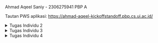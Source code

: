 Ahmad Aqeel Saniy - 2306275941
PBP A

Tautan PWS aplikasi: https://ahmad-aqeel-kickoffstandoff.pbp.cs.ui.ac.id/

<details>
<summary> Tugas Individu 2</summary>

Jawaban pertanyaan:


I. Jelaskan bagaimana cara kamu mengimplementasikan checklist di atas secara step-by-step


    1. Membuat proyek Django baru.
        Untuk membuat proyek Django baru, pertama saya membuat direktori baru untuk proyek Django tersebut.
        Kemudian saya mengunduh dependencies setelah mengaktifkan virtual environment.
        Lalu di command prompt, saya membuat proyek baru dengan perintah `django-admin startproject kickoff_standoff .`
        Setelah itu, dibuatlah file .env dan .env.prod dengan konfigurasi yang ditentukan dari email Fasilkom UI.
        Selanjutnya, ditambahkan konfigurasi tertentu pada file settings.py untuk mencakup environment variables, allowed host, production, dan database.
        Akhirnya, saya mengunggah proyek Django ke repository GitHub dan ke PWS setelah menambahkan berkas .gitignore.

    2. Membuat aplikasi dengan nama main pada proyek tersebut.
        Untuk membuat aplikasi dengan nama main, saya mengaktifkan virtual environment di direktori proyek.
        Lalu dijalankan perintah `python manage.py startapp main` dalam command prompt di direktori proyek.
        Django akan otomatis membuat aplikasi main, sehingga saya hanya menambahkan aplikasi main ke dalam variabel INSTALLED_APPS dalam settings.py di direktori kickoff_standoff

    3. Melakukan routing pada proyek agar dapat menjalankan aplikasi main.
        Pertama, dalam direktori proyek kickoff_standoff, saya membuka file urls.py dan mengimpor fungsi include dari django.urls.
        Kemudian, saya menambahkan rute URL yang mengarah ke tampilan aplikasi main di dalam list urlpatterns.

    4. Membuat model pada aplikasi main dengan nama Product dan memiliki atribut wajib.
        Saya membuka file models.py dalam aplikasi main, lalu mengimpor models dari django.db.
        Lalu dibuatlah class model dengan nama Product, yang memiliki setiap atribut wajib didalamnya.
        Saya juga menambahkan beberapa atribut opsional seperti stock, category, brand, dan rating.
        Akhirnya, jalankan perintah migrasi model dengan perintah `python manage.py makemigrations` kemudian `python manage.py migrate`

    5. Membuat sebuah fungsi pada views.py untuk dikembalikan ke dalam sebuah template HTML yang menampilkan nama aplikasi serta nama dan kelas kamu.
        Pada file views.py di dalam direktori main, saya mengimpor render dari django.shortcuts.
        Lalu saya menambahkan fungsi show_main, yang berisi context berisi nama aplikasi, NPM, nama penuh saya, dan juga kelas.
        Kemudian fungsi akan mereturn `render(request, "main.html", context)`.

    6. Membuat sebuah routing pada urls.py aplikasi main untuk memetakan fungsi yang telah dibuat pada views.py.
        kita membuat file urls.py dalam direktori main, kemudian kita isi dengan kode
        ```from django.urls import path
        from main.views import show_main

        app_name = 'main'

        urlpatterns = [
            path('', show_main, name='show_main'),
        ]
        ```

    7. Melakukan deployment ke PWS terhadap aplikasi yang sudah dibuat sehingga nantinya dapat diakses oleh teman-temanmu melalui Internet.
        Untuk mendeploy aplikasi ke PWS, setelah mengakses situs PWS saya membuat proyek baru dengan nama yang sesuai untuk aplikasinya.
        Lalu pada di bagian environs, saya memasukkan nilai yang sama seperti isi file .env.prod.
        Setelah itu saya memasukkan url PWS ke dalam allowed host di settings.py.
        Akhirnya saya menjalankan perintah yang diberikan PWS di dalam command prompt, dan mengisi kredensial seperti yang telah diberikan PWS.


II. Buatlah bagan yang berisi request client ke web aplikasi berbasis Django beserta responnya dan jelaskan pada bagan tersebut kaitan antara urls.py, views.py, models.py, dan berkas html.

    https://drive.google.com/file/d/1QH59nVDzaspwLZs3LmOYU0LFxX08meJy/view?usp=sharing
    Dalam gambar, dapat dilihat bahwa pertama klien akan mengirim request ke aplikasi dari web browser. Kemudian aplikasi akan mengecek apakah request dilakukan ke url yang valid/ada dalam urls.py di proyek.
    Jika url tidak ada dalam proyek, maka aplikasi akan mengirimkan error 404 not found. Namun jika url ada, maka aplikasi akan routing kepada views yang memiliki url yang sesuai berdasarkan urls.py.
    User akan berinteraksi dengan views.py dalam aplikasi, views.py akan menangani logika operasi, melakukan respons, dan memproses data yang di request oleh user.
    Views.py ini akan ditampilkan sesuai dengan templates melalui file HTML. File HTML akan menentukan bagaimana visual aplikasi yang ditampilkan saat ini sehingga user mudah berinteraksi dengan views.py.
    Saat user berinteraksi, views.py akan menggunakan data yang tersimpan dalam database. Data-data tersebut strukturnya di definisikan oleh models.py sehingga bentuknya konsisten.
    Selain itu, cara views berinteraksi dengan database juga ditentukan oleh models.py agar tidak terjadi kerusakan dalam database.


III. Jelaskan peran settings.py dalam proyek Django!

    Peran settings.py adalah sebagai konfigurasi utama dalam keseluruhan proyek Django. settings.py mengatur konfigurasi aplikasi-aplikasi yang ada dalam proyek sehingga mereka dapat diakses.
    Selain itu, settings.py juga mengatur koneksi database dengan aplikasi sehingga aplikasi dapat mengakses database yang disimpan.
    settings.py menyangkut keamanan proyek, dengan membatasi di mana proyek dapat di hosting agar integrasi proyek aman dari ancaman luar.
    Terdapat beberapa peran lain yang settings.py lakukan, seperti konfigurasi user authentication, konfigurasi template, konfigurasi direktori file, dan konfigurasi bahasa dan waktu.


IV. Bagaimana cara kerja migrasi database di Django?

    Migrasi pada Django dilakukan setelah kita mengubah file models.py dalam proyek. Hal ini dikarenakan models.py menentukan database, sehingga kemungkinan skema database akan berubah dalam aplikasi tersebut.
    Pertama, akan dijalankan perintah `python manage.py makemigrations` agar Django membuat file migrasi.
    Pada tahap ini, Django akan otomatis melakukan migrasi pada aplikasi, lalu setelah dijalankan perintah `python manage.py migrate`, maka Django akan menerapkan migrasi yang dilakukan.


V. Menurut Anda, dari semua framework yang ada, mengapa framework Django dijadikan permulaan pembelajaran pengembangan perangkat lunak?

    Django dijadikan sebagai permulaan pembelajaran pengembangan perangkat lunak karena Django memiliki fitur-fitur yang cukup lengkap, sehingga pemula tidak perlu mengintegrasikan beberapa library yang diperlukan.
    Selain itu, struktur proyeknya tersusun dengan baik dan mudah dimengerti sehingga pemula dapat membuat aplikasi sederhana dengan cepat.
    Django juga memiliki cukup banyak dokumentasi, sehingga pemula dapat belajar dengan mudah. Tidak hanya itu, Django menggunakan bahasa pemrograman phyton yang termasuk sederhana dan mudah dipelajari.


VI. Apakah ada feedback untuk asisten dosen tutorial 1 yang telah kamu kerjakan sebelumnya?

    Tidak, tutorial sudah sangat baik dan mudah dimengerti.

</details>

<details>
<summary>Tugas Individu 3</summary>

Jawaban Pertanyaan:


I. Jelaskan mengapa kita memerlukan data delivery dalam pengimplementasian sebuah platform?

    Data Delivery memiliki peran penting dalam pengimplementasian platform karena data delivery berperan dalam mengirimkan data dari database server ke bagian yang diperlukan ataupun sebaliknya, seperti misalnya:
    - Ke dalam aplikasi pengguna sehingga aplikasi dapat menampilkan informasi dari database melalui User Interface.
    - Mendapatkan pengguna mengirimkan informasi ke dalam database melalui User Interface aplikasi sehingga user lebih mudah berinteraksi dengan aplikasi.
    - Mengirimkan data ke sistem external, misalkan sistem diperlukan berkomunikasi dengan sistem external untuk menjalankan suatu proses (contohnya seperti pembayaran, sistem dapat berkomunikasi dengan bank).
    - Untuk ketersediaan data, artinya agar aplikasi dapat memiliki data yang konsisten dalam beberapa server sehingga tidak ada data yang hilang.
    - Untuk menjaga keamanan, data delivery dapat hanya mengirimkan data yang user bisa lihat melalui akun mereka sendiri sehingga isi database tidak bocor.
    Dan masih terdapat contoh lain yang lebih spesifik, namun hal-hal diatas merupakan contoh dasarnya.


II. Menurutmu, mana yang lebih baik antara XML dan JSON? Mengapa JSON lebih populer dibandingkan XML?

    Secara umum, JSON lebih baik digunakan. Alasan utamanya adalah dibandingkan XML, JSON lebih mudah dibaca oleh manusia karena sintaksnya lebih rapih.
    Selain itu, karena sintaks JSON lebih simplistik, maka JSON juga dapat berukuran lebih kecil daripada XML dalam webpage yang berukuran besar.
    Tidak hanya itu, dalam parsing, JSON bersifat lebih cepat karena XML memerlukan parser khusus.

    Alasan diatas merupakan alasan utama mengapa JSON lebih populer dibandingkan XML, karena JSON lebih ringkas dan mudah dibaca, tidak hanya JSON diproses lebih cepat, tapi juga developer dapat dengan mudah menganalisis isi kontennya untuk misal bug fixing.


III. Jelaskan fungsi dari method is_valid() pada form Django dan mengapa kita membutuhkan method tersebut?

    Fungsi utama dari method is_valid() adalah sebagai validasi data input. Sebagai dasar, is_valid() akan melakukan field validation, Django akan mengecek form input dan memastikan tipe data yang dimasukkan sesuai.
    Tidak hanya itu, Django juga akan membersihkan data yang dimasukkan, artinya user tidak dapat memasukkan input yang memungkinkan bersifat berbahaya (contohnya seperti SQL injection).
    Validasi yang dilakukan is_valid() juga bersifat customizeable, sehingga developer dapat mengganti validasi yang dilakukan secara otomatis, dan menambahkan error handling sendiri.
    Maka, method is_valid() diperlukan untuk validation input data sehingga input data konsisten, serta sebagai layer keamanan.


IV. Mengapa kita membutuhkan csrf_token saat membuat form di Django? Apa yang dapat terjadi jika kita tidak menambahkan csrf_token pada form Django? Bagaimana hal tersebut dapat dimanfaatkan oleh penyerang?

    Secara dasar, csrf_token diperlukan sebagai perlindungan dari cross site request forgery. Django menggunakan csrf_token untuk memvalidasi request POST yang dikirim, sehingga misalnya situs lain tidak dapat memalsukan identitas user.
    Selain itu, csrf_token juga memverifikasi input apakah input dilakukan oleh user atau bukan, ini dilakukan untuk mencegah automated attacks.
    Tanpa csrf_token, Django akan secara default menolak request yang dilakukan pengguna karena request POST tidak memiliki csrf_token yang valid.

    Penyerang dapat memanfaatkan csrf_token vulnerability dengan beberapa cara, misalnya dengan phishing site dimana saat user memasuki suatu situs berbahaya, penyerang dapat mengirimkan request POST melalui cookies untuk mendapatkan informasi sensitif seperti kredensial bank.
    Terdapat juga cara penyerangan dimana penyerang melakukan auto-submit pada sebuah form sehingga identitas user mudah diambil oleh penyerang.
    Selain itu, ada juga serangan melalui gambar, dimana penyerang menggunakan image tag untuk menjalankan request POST.


V. Jelaskan bagaimana cara kamu mengimplementasikan checklist di atas secara step-by-step (bukan hanya sekadar mengikuti tutorial).


    1. Menambahkan 4 fungsi views baru dalam format XML, JSON, XML by ID, dan JSON by ID
        Pertama, ditambahkan import baru dengan mengimport serializers dan HttpResponse
        Kemudian buat function show_xml dan show_json. Kedua function ini memiliki format yang sama dengan sedikit perbedaan. Di dalamnya, dibuat variabel untuk menyimpan query seluruh data untuk objek Product.
        Buatlah variabel untuk menyimpan hasil serialisasi data query menjadi bentuk data masing-masing ("xml" untuk show_xml dan "json" untuk show_json).
        Akhirnya buatlah return function dalam bentuk HttpResponse dengan parameter variabel serialisasi tersebut dan parameter content_type sesuai dengan function masing-masing.

        Untuk function XML by ID dan JSON by ID, bentuk functionnya juga sangat serupa, dengan perbedaan pada variabel penyimpanan query data, ditambahkan filter dengan primary key berdasarkan id sehingga tidak diambil keseluruhan data.

    2. Membuat routing URL untuk masing-masing views yang telah ditambahkan
        Routing URL dilakukan dengan cara yang sama, pertama akan diimport dalam main/urls.py function yang telah dibuat dari main.views.
        Kemudian dalam urlpatterns, hanya ditambahkan path masing-masing dengan function yang telah dibuat agar function dapat diakses melalui path tersebut.

    3. Membuat halaman yang menampilkan data objek model yang memiliki tombol "add" yang akan redirect ke halaman form, serta tombol "detail" pada setiap data objek model yang ditampilkan
        Untuk halaman penampilan data objek, saya menggunakan bentuk card dengan setiap objek memiliki nama, harga, kategori, dan rating. Setelah menyetel css style untuk objek halaman tersebut, ditambahkan for loop yang akan iterasi semua objek product dalam database.
        Dalam setiap iterasi, objek akan ditampilkan dalam bentuk card dengan data yang ditampilkan merupakan data yang diambil dari setiap objek dengan format `{{ product.[atribut] }}`.
        Ditambahkan juga function tambahan, dimana jika produk tidak memiliki gambar/thumbnail, maka hanya akan ditampilkan nama produk. Terdapat juga tag featured yang hanya akan muncul jika produk bersifat featured.
        Selain itu, untuk harga saya tampilkan berdasarkan stock, jika stock telah habis maka harga akan digantikan string "Out of stock!".

        Diatas card-card tersebut, saya membuat tombol "Add product" yang berisi link redirect user ke halaman form penambahan product. Tombol menggunakan css styling yang sudah saya tentukan pada awal html.

        Kemudian untuk tombol "detail", saya mengimplementasikannya dengan cara berbeda. Setiap card objek produk yang ditampilkan merupakan button juga, yang dapat ditekan oleh user agar dapat di redirect ke halaman detail produk.
        Hal ini saya implementasikan dengan objek card memiliki link ke detail produk masing-masing dan menambahkan atribut agar keseluruhan card dapat ditekan layaknya sebuah button.

    4. Membuat halaman form untuk menambahkan objek model pada app sebelumnya
        Halaman form menggunakan method `{{ form.as_table }}` yaitu method built-in dalam Django yang akan membuat form secara otomatis.
        Oleh karena itu tidak perlu banyak ditambahkan dalam html kecuali jika penampilannya ingin diganti. Pengisian pada halaman form penambahan product akan sesuai dengan atribut-atribut yang diperlukan objek product.
        Dibawah function tersebut, hanya tinggal diatambahkan button submit, dimana Django akan secara otomatis menambahkannya ke database objek Product.

    5. Membuat halaman yang menampilkan detail dari setiap data objek model
        Halaman detail pertama memiliki sebuah button yang akan redirect user kembali ke halaman utama. Kemudian satu-satu saya menambahkan atribut yang perlu ditampilkan.
        Setiap baris ditambahkan format `{{ product.[atribut] }}` sehingga halaman dapat menampilkan detail produk tersebut. Beberapa atribut saya tambahkan ketentuan tertentu.
        Misalnya detail produk menampilkan jika produk berupa featured product jika product.is_featured adalah true. Selain itu, harga produk akan digantikan dengan "Out of stock!" jika stok produk telah habis.

</details>

<details>
<summary>Tugas Individu 4</summary>

Jawaban pertanyaan:


I. Apa itu Django AuthenticationForm? Jelaskan juga kelebihan dan kekurangannya.

    AuthenticationForm merupakan form yang sudah disediakan Django untuk menangani proses login dan authentication user. Berbeda dengan form reguler yang menangani objek, form ini akan memvalidasi kredensial yaitu username dan password.
    Kelebihan AuthenticationForm adalah sudah datang dengan fitur keamanan seperti password hashing, brute force protection, dan account lockout. Selain itu, AuthenticationForm juga memiliki function user status validation yang dapat mengecek apakah akun aktif dan tidak di-disable.
    AuthenticationForm juga memiliki integrasi dengan Django Auth System, sehingga hal seperti user model, session management, dan user permission sudah di handle secara otomatis oleh Django.
    Semua hal tersebut juga bersifat customizable, sehingga jika developer ingin mengganti format sesuatu, misalnya membuat custom user sendiri, maka AuthenticationForm tetap bisa bekerja.

    Kekurangan AuthenticationForm secara faktor merupakan karena form ini bentuknya basic, sehingga untuk authentication dengan cara lebih kompleks seperti misalnya login melalui email, nomor telepon, atau social media, serta two-factor authentication, AuthenticationForm perlu dimodifikasi dengan override yang cukup banyak.
    Selain itu, untuk beberapa modern frontend, karena AuthenticationForm mengembalikan HTML form, maka diperlukan custom implementation untuk mereturn response lain seperti JSON.

    Maka dapat disimpulkan, AuthenticationForm sudah cukup baik untuk menghandle simple authentication tanpa langkah kompleks, namun untuk sistem user yang lebih kompleks, kemungkinan harus dibuat custom AuthenticationForm untuk menghandle langkah-langkah tersebut.


II. Apa perbedaan antara autentikasi dan otorisasi? Bagaiamana Django mengimplementasikan kedua konsep tersebut?

    Autentikasi merupakan proses verifikasi user, lebih jelasnya adalah proses memastikan bahwa akun yang diakses memang benar-benar milik user. Hal ini dilakukan melalui password, OTP code, verification through email.
    Otorisasi merupakan proses menentukan user permission, lebih jelasnya adalah menentukan aksi dan akses yang dapat user itu lakukan, seperti user dapat edit profile sendiri, namun tidak punya orang lain.

    Django mengimplementasikan autentikasi melalui user model dengan username dan password, user model dapat ditambahkan atribut custom seperti misalnya email. Lalu Django juga memanage session secara otomatis untuk user, serta dapat memiliki middleware untuk autentikasi otomatis.
    Django juga menyediakan login dan logout yang dapat dengan mudah digunakan untuk membantu developer membuat proses autentikasi dasar, proses tersebut akan secara otomatis melakukan password hashing untuk user untuk menjaga keamanan juga.

    Django mengimplementasikan otorisasi melalui permission system dalam setiap user, permission system juga dapat diberikan diberikan kepada sekelompok orang dengan role-based access.
    Function dalam Django views juga dapat diberikan decorators seperti `@login_required)` untuk memastikan tidak semua user dapat mengakses sesuatu konten. Django juga mensupport template tags yang akan menampilkan layar tertentu dalam halaman yang sama melalui HTML.


III. Apa saja kelebihan dan kekurangan session dan cookies dalam konteks menyimpan state di aplikasi web?

    Session menyimpan data ke server mengenai user client. Kelebihan penggunaan session adalah keamanan, karena session disimpan langsung dalam server, ini lebih relatif aman daripada disimpan pada client user.
    Selain itu, karena penyimpanannya di server, maka secara dasar juga memiliki storage yang lebih besar, sehingga dapat menyimpan lebih banyak data. Tidak hanya itu, session dapat disimpan dalam backends tertentu, dengan proteksi melalui csrf_token dan cleanup otomatis.

    Namun, karena session harus menyimpan semua session data, maka dapat memakan banyak server resources saat aplikasi memiliki banyak jumlah user.
    Oleh karena itu, diperlukan juga cleaning dalam sebuah server untuk menghilangkan session yang sudah tidak terpakai agar storage server tidak penuh.
    Ada juga permasalahan yaitu session bergantung dengan cookies untuk mendapat session ID, sehingga jika user mematikan cookies, session tidak dapat diakses.

    Sedangkan, cookies menyimpan data-data kecil ke dalam browser client user. Kelebihan cookies adalah karena data disimpan pada browser client, data tidak memakan banyak storage pada server database.
    Cookies juga dapat digunakan dalam jangka lama (seperti remember me option), dan dapat digunakan dalam beberapa domain berbeda (seperti misal website UI).

    Terdapat juga kekurangan cookies, seperti karena cookies menyimpan data kecil, cookies memiliki size limitation, sehingga tidak menyimpan data yang terlalu banyak.
    Cookies juga lebih rentan dalam keamanan, penyerang dapat mengambil cookies atau menginject sesuatu melalui cookies untuk mendapatkan informasi sensitif.
    Seperti disebutkan pada bagian session, cookies dapat dimatikan oleh user sehingga tidak dapat digunakan oleh aplikasi.


III. Apakah penggunaan cookies aman secara default dalam pengembangan web, atau apakah ada risiko potensial yang harus diwaspadai? Bagaimana Django menangani hal tersebut?

    Cookies secara default tidak aman untuk digunakan, terdapat banyak risiko potensial yang harus diwaspadai seperti XSS attack (mencuri cookies),
    CSRF attacks, user manipulation, dapat di intercept di HTTP connections, dan memiliki ukuran yang terbatas.

    Django menangani masalah berikut dengan menggunakan HttpOnly flag untuk XSS attacks, menggunakan Secure flag untuk HTTPS enforcement, menggunakan SameSite attribute dan csrf_token untuk menangani CSRF attacks serta memiliki middleware untuk CSRF,
    membuat session key, dan memvalidasi cookies secara otomatis.


IV. Jelaskan bagaimana cara kamu mengimplementasikan checklist di atas secara step-by-step (bukan hanya sekadar mengikuti tutorial).


    1. Mengimplementasikan fungsi registrasi, login, dan logout untuk memungkinkan pengguna mengakses aplikasi sebelumnya sesuai dengan status login/logoutnya.
        Pertama, akan diimpor `UserCreation Form, messages, AuthenticationForm, authenticate, login, logout` ke dalam views.py.
        Untuk membuat fungsi registrasi, kita menggunakan UserCreationForm built in milik Django dengan memasukkannya kedalam suatu variabel form.
        Setelah membuat conditional untuk request POST, kita memanggil UserCreationForm dan memanggil function `is_valid()` untuk mengecek input form.
        Lalu, jika true, maka buatlah agar registration disimpan dengan `save()` lalu redirect user ke halaman login. Seperti halaman views lain, kita perlu membuat return render.

        Untuk membuat fungsi login, kita gunakan AuthenticationForm built in milik Django, dan memasukkannya kedalam suatu variabel, dengan parameter data dari request POST.
        Setelah membuat conditional untuk mengecek apakah input valid, carilah user dari database dengan `user = form.get_user()` dan panggil function login dengan parameter request dan user.
        Lalu, redirect user ke halaman utama, dan return render seperti views lainnya.

        Untuk membuat fungsi logout, kita hanya perlu memanggil function logout dengan parameter request, lalu return redirect ke halaman login.

        Agar ketiga fungsi tersebut dapat dijalankan, kita akan mengimpor ketiga fungsi kedalam main/urls.py, kemudian memasukkan path url masing-masing kedalam urlpatterns.
        Perlu ditambahkan juga tombol untuk logout pada halaman utama, yang akan redirect ke url logout.

    2. Membuat dua (2) akun pengguna dengan masing-masing tiga (3) dummy data menggunakan model yang telah dibuat sebelumnya untuk setiap akun di lokal.
        Pembuatan akun pengguna cukuplah mudah, kita dapat menjalankan aplikasi secara lokal dengan `python manage.py runserver` pada direktori proyek. Kemudian kita hanya gunakan metode register yang sudah kita buat.
        Untuk pembuatan data, kita pertama perlu log in dengan akun pengguna tersebut, kemudian dengan menekan tombol "Add Product" kita dapat langsung mengisi form penambahan produk seperti yang diperlukan.

    3. Menghubungkan model Product dengan User.
        Untuk menghubungkan model Product dengan User, pertama kita harus mengimport User pada main/models.py, dan menambahkan variabel user pada class Product.
        Variabel tersebut berupa atribut berisi ForeignKey(User), dengan CASCADE on delete sehingga jika user dihapus, maka produk juga terhapus. Kita juga harus menambahkan null=True pada parameter sehingga produk yang sebelumnya ada tetap valid tanpa user.
        Kemudian, pada views.py, kita tambahkan decorator `@login_required` pada fungsi add_product. Kemudian setelah pengecekan `is_valid()`, kita akan menambahkan variabel entry untuk produk, yang didapat dari input form.
        Kemudian kita masukkan user yang mengisi form tersebut dengan `product_entry.user = request.user`, sebelum menyimpan isi input dan meredirect kembali ke halaman utama.

    4. Menampilkan detail informasi pengguna yang sedang logged in seperti username dan menerapkan cookies seperti last_login pada halaman utama aplikasi.
        Untuk menambahkan detail informasi tersebut, pertama kita harus mengimport datetime, HttpResponseRedirect, dan reverse ke dalam main/views.py.
        Kemudian pada bagian fungsi login_user, kita membuat variabel reverse yang berupa `HttpResponseRedirect(reverse("main:show_main"))`, kemudian kita akan set cookie response tersebut
        menggunakan parameter last login dan waktu last_login. Kita akan mengambil waktu last_login menggunakan datetime.datetime.now() yang diubah menjadi string. Kemudian pada context di show_main,
        kita hanya tambahkan 'last_login' sebagai request.COOKIES.get('last_login', 'Never') ke context. Kita juga tambahkan 'username' sebagai request.user.username yang akan mengambil username user sekarang.
        Akhirnya, kita hanya tambahkan bagian yang menunjukkan sesi terakhir login serta username user yang sedang login pada halaman utama.

</detail>


